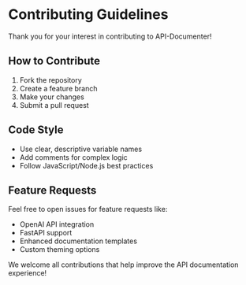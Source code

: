 # Contributing Guidelines

Thank you for your interest in contributing to API-Documenter!

## How to Contribute

1. Fork the repository
2. Create a feature branch
3. Make your changes
4. Submit a pull request

## Code Style

- Use clear, descriptive variable names
- Add comments for complex logic
- Follow JavaScript/Node.js best practices

## Feature Requests

Feel free to open issues for feature requests like:
- OpenAI API integration
- FastAPI support
- Enhanced documentation templates
- Custom theming options

We welcome all contributions that help improve the API documentation experience!
